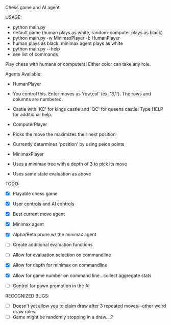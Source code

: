 Chess game and AI agent

USAGE:
 * python main.py 
  * default game (human plays as white, random-computer plays as black)
 * python main.py -w MinimaxPlayer -b HumanPlayer
  * human plays as black, minimax agent plays as white
 * python main.py --help
  * see list of commands


Play chess with humans or computers!  Either color can take any role.

Agents Available:
 * HumanPlayer
  * You control this. Enter moves as 'row,col' (ex: '3,1').  The rows and columns are numbered.
  * Castle with 'KC' for kings castle and 'QC' for queens castle.  Type HELP for additional help.

 * ComputerPlayer
  * Picks the move the maximizes their next position
  * Currently determines 'position' by using peice points

 * MinimaxPlayer
  * Uses a minimax tree with a depth of 3 to pick its move
  * Uses same state evaluation as above


TODO:
 - [x] Playable chess game
 - [x] User controls and AI controls
 - [x] Best current move agent
 - [x] Minimax agent
 - [x] Alpha/Beta prune w/ the minimax agent
 - [ ] Create additional evaluation functions
 - [ ] Allow for evaluation selection on commandline
 - [x] Allow for depth for minimax on commandline
 - [x] Allow for game number on command line...collect aggregate stats
 - [ ] Control for pawn promotion in the AI


RECOGNIZED BUGS:
 - [ ] Doesn't yet allow you to claim draw after 3 repeated moves--other weird draw rules
 - [ ] Game might be randomly stopping in a draw....?
